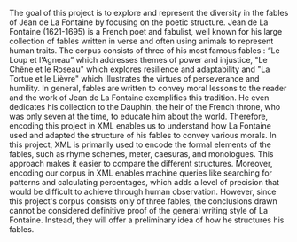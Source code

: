 The goal of this project is to explore and represent the diversity in the fables of Jean de La Fontaine  by focusing on the poetic structure. Jean de La Fontaine (1621-1695) is a French poet and fabulist, well known for his large collection of fables written in verse and often using animals to represent human traits. 
The corpus consists of three of his most famous fables : “Le Loup et l’Agneau” which addresses themes of power and injustice, "Le Chêne et le Roseau" which explores resilience and adaptability and "La Tortue et le Lièvre" which illustrates the virtues of perseverance and humility. 
In general, fables are written to convey moral lessons to the reader and the work of Jean de La Fontaine exemplifies this tradition. He even dedicates his collection to the Dauphin, the heir of the French throne, who was only seven at the time, to educate him about the world. Therefore, encoding this project in XML enables us to understand how La Fontaine used and adapted the structure of his fables to convey various morals. 
In this project, XML is primarily used to encode the formal elements of the fables, such as rhyme schemes, meter, caesuras, and monologues. This approach makes it easier to compare the different structures. Moreover, encoding our corpus in XML enables machine queries like searching for patterns and calculating percentages, which adds a level of precision that would be difficult to achieve through human observation. 
However, since this project's corpus consists only of three fables, the conclusions drawn cannot be considered definitive proof of the general writing style of La Fontaine. Instead, they will offer a preliminary idea of how he structures his fables. 






